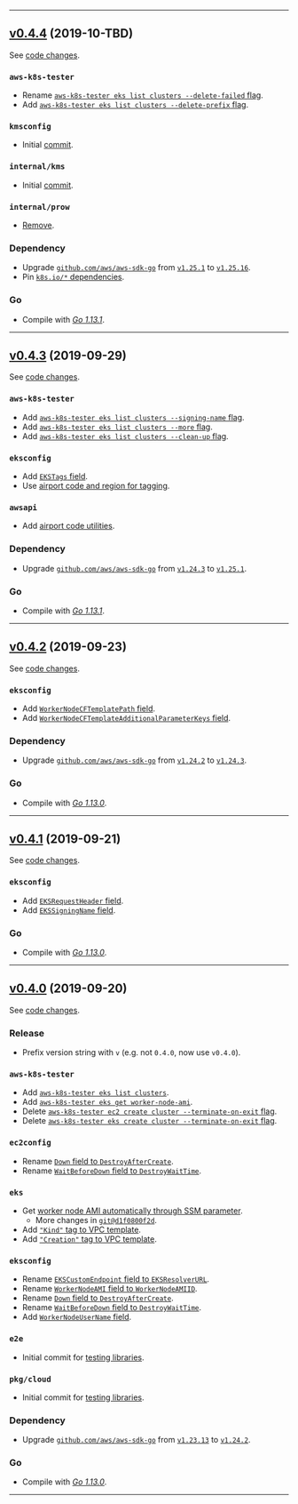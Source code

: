 


<hr>


## [v0.4.4](https://github.com/aws/aws-k8s-tester/releases/tag/v0.4.4) (2019-10-TBD)

See [code changes](https://github.com/aws/aws-k8s-tester/compare/v0.4.3...v0.4.4).

### `aws-k8s-tester`

- Rename [`aws-k8s-tester eks list clusters --delete-failed` flag](https://github.com/aws/aws-k8s-tester/commit/TODO).
- Add [`aws-k8s-tester eks list clusters --delete-prefix` flag](https://github.com/aws/aws-k8s-tester/commit/c0e2da2b910176b9f8dad59e35712689ec289c34).

### `kmsconfig`

- Initial [commit](https://github.com/aws/aws-k8s-tester/commit/eab638497e57562046398784934c93b9c37dfb4b).

### `internal/kms`

- Initial [commit](https://github.com/aws/aws-k8s-tester/commit/eab638497e57562046398784934c93b9c37dfb4b).

### `internal/prow`

- [Remove](https://github.com/aws/aws-k8s-tester/commit/050ed364929cfe15b638e3b2d9a3f9b1b0e197d9).

### Dependency

- Upgrade [`github.com/aws/aws-sdk-go`](https://github.com/aws/aws-sdk-go/releases) from [`v1.25.1`](https://github.com/aws/aws-sdk-go/releases/tag/v1.25.1) to [`v1.25.16`](https://github.com/aws/aws-sdk-go/releases/tag/v1.25.16).
- Pin [`k8s.io/*` dependencies](https://github.com/aws/aws-k8s-tester/commit/2f1fdf5c7e47c4a001a3913e37c88b0c94a31f6a).

### Go

- Compile with [*Go 1.13.1*](https://golang.org/doc/devel/release.html#go1.13).


<hr>


## [v0.4.3](https://github.com/aws/aws-k8s-tester/releases/tag/v0.4.3) (2019-09-29)

See [code changes](https://github.com/aws/aws-k8s-tester/compare/v0.4.2...v0.4.3).

### `aws-k8s-tester`

- Add [`aws-k8s-tester eks list clusters --signing-name` flag](https://github.com/aws/aws-k8s-tester/commit/e4c8b5beb852e9b7c18cb17bcd6f6fbf85f7b2da).
- Add [`aws-k8s-tester eks list clusters --more` flag](https://github.com/aws/aws-k8s-tester/commit/e4c8b5beb852e9b7c18cb17bcd6f6fbf85f7b2da).
- Add [`aws-k8s-tester eks list clusters --clean-up` flag](https://github.com/aws/aws-k8s-tester/commit/e4c8b5beb852e9b7c18cb17bcd6f6fbf85f7b2da).

### `eksconfig`

- Add [`EKSTags` field](https://github.com/aws/aws-k8s-tester/commit/954468626d8e2bab3010af8bef2791de03ef5263).
- Use [airport code and region for tagging](https://github.com/aws/aws-k8s-tester/commit/74991b3050073e063a9d34bd99a60cfcfd715cfe).

### `awsapi`

- Add [airport code utilities](https://github.com/aws/aws-k8s-tester/commit/74991b3050073e063a9d34bd99a60cfcfd715cfe).

### Dependency

- Upgrade [`github.com/aws/aws-sdk-go`](https://github.com/aws/aws-sdk-go/releases) from [`v1.24.3`](https://github.com/aws/aws-sdk-go/releases/tag/v1.24.3) to [`v1.25.1`](https://github.com/aws/aws-sdk-go/releases/tag/v1.25.1).

### Go

- Compile with [*Go 1.13.1*](https://golang.org/doc/devel/release.html#go1.13).


<hr>


## [v0.4.2](https://github.com/aws/aws-k8s-tester/releases/tag/v0.4.2) (2019-09-23)

See [code changes](https://github.com/aws/aws-k8s-tester/compare/v0.4.1...v0.4.2).

### `eksconfig`

- Add [`WorkerNodeCFTemplatePath` field](https://github.com/aws/aws-k8s-tester/commit/e33beb235c86420a693a367a39a7a810580bd475).
- Add [`WorkerNodeCFTemplateAdditionalParameterKeys` field](https://github.com/aws/aws-k8s-tester/commit/e33beb235c86420a693a367a39a7a810580bd475).

### Dependency

- Upgrade [`github.com/aws/aws-sdk-go`](https://github.com/aws/aws-sdk-go/releases) from [`v1.24.2`](https://github.com/aws/aws-sdk-go/releases/tag/v1.24.2) to [`v1.24.3`](https://github.com/aws/aws-sdk-go/releases/tag/v1.24.3).

### Go

- Compile with [*Go 1.13.0*](https://golang.org/doc/devel/release.html#go1.13).


<hr>


## [v0.4.1](https://github.com/aws/aws-k8s-tester/releases/tag/v0.4.1) (2019-09-21)

See [code changes](https://github.com/aws/aws-k8s-tester/compare/v0.4.0...v0.4.1).

### `eksconfig`

- Add [`EKSRequestHeader` field](https://github.com/aws/aws-k8s-tester/commit/ecaa236b66967b1aaff8b938e3daeb4ed0a59df8).
- Add [`EKSSigningName` field](https://github.com/aws/aws-k8s-tester/commit/ecaa236b66967b1aaff8b938e3daeb4ed0a59df8).

### Go

- Compile with [*Go 1.13.0*](https://golang.org/doc/devel/release.html#go1.13).


<hr>


## [v0.4.0](https://github.com/aws/aws-k8s-tester/releases/tag/v0.4.0) (2019-09-20)

See [code changes](https://github.com/aws/aws-k8s-tester/compare/0.3.4...v0.4.0).

### Release

- Prefix version string with `v` (e.g. not `0.4.0`, now use `v0.4.0`).

### `aws-k8s-tester`

- Add [`aws-k8s-tester eks list clusters`](https://github.com/aws/aws-k8s-tester/commit/09994664f2ef14d07f21b941dce5caa6c99272d0).
- Add [`aws-k8s-tester eks get worker-node-ami`](https://github.com/aws/aws-k8s-tester/commit/d1f0800f2df575e9662fec15fb47a4080ee6664a).
- Delete [`aws-k8s-tester ec2 create cluster --terminate-on-exit` flag](https://github.com/aws/aws-k8s-tester/commit/67aa1e2a55e48aa29bded1f60b533fde5fc1883f).
- Delete [`aws-k8s-tester eks create cluster --terminate-on-exit` flag](https://github.com/aws/aws-k8s-tester/commit/67aa1e2a55e48aa29bded1f60b533fde5fc1883f).

### `ec2config`

- Rename [`Down` field to `DestroyAfterCreate`](https://github.com/aws/aws-k8s-tester/commit/67aa1e2a55e48aa29bded1f60b533fde5fc1883f).
- Rename [`WaitBeforeDown` field to `DestroyWaitTime`](https://github.com/aws/aws-k8s-tester/commit/67aa1e2a55e48aa29bded1f60b533fde5fc1883f).

### `eks`

- Get [worker node AMI automatically through SSM parameter](https://github.com/aws/aws-k8s-tester/commit/e4a5e9439608955f756d3b37c68f897b71de7912).
  - More changes in [`git@d1f0800f2d`](https://github.com/aws/aws-k8s-tester/commit/d1f0800f2df575e9662fec15fb47a4080ee6664a).
- Add [`"Kind"` tag to VPC template](https://github.com/aws/aws-k8s-tester/commit/d81ea52a8f51f2bcd43daaaa64154a82f6f53c1b).
- Add [`"Creation"` tag to VPC template](https://github.com/aws/aws-k8s-tester/commit/f1b48ea59f72a64d950954b413ed45dc024c6593).

### `eksconfig`

- Rename [`EKSCustomEndpoint` field to `EKSResolverURL`](https://github.com/aws/aws-k8s-tester/commit/09994664f2ef14d07f21b941dce5caa6c99272d0).
- Rename [`WorkerNodeAMI` field to `WorkerNodeAMIID`](https://github.com/aws/aws-k8s-tester/commit/d1f0800f2df575e9662fec15fb47a4080ee6664a).
- Rename [`Down` field to `DestroyAfterCreate`](https://github.com/aws/aws-k8s-tester/commit/f0c94407ec7746677acf85e851dcd45313d7bae9).
- Rename [`WaitBeforeDown` field to `DestroyWaitTime`](https://github.com/aws/aws-k8s-tester/commit/f0c94407ec7746677acf85e851dcd45313d7bae9).
- Add [`WorkerNodeUserName` field](https://github.com/aws/aws-k8s-tester/commit/d56c5bd679c3d76bd33b288d95ecd3743ec6c27a).

### `e2e`

- Initial commit for [testing libraries](https://github.com/aws/aws-k8s-tester/tree/master/e2e).

### `pkg/cloud`

- Initial commit for [testing libraries](https://github.com/aws/aws-k8s-tester/tree/master/pkg/cloud).

### Dependency

- Upgrade [`github.com/aws/aws-sdk-go`](https://github.com/aws/aws-sdk-go/releases) from [`v1.23.13`](https://github.com/aws/aws-sdk-go/releases/tag/v1.23.13) to [`v1.24.2`](https://github.com/aws/aws-sdk-go/releases/tag/v1.24.2).

### Go

- Compile with [*Go 1.13.0*](https://golang.org/doc/devel/release.html#go1.13).


<hr>


